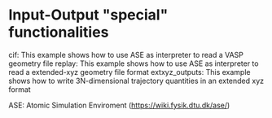 Input-Output "special" functionalities
=================================================



cif: This example shows how to use ASE as interpreter to read a VASP geometry file
replay: This example shows how to use ASE as interpreter to read a extended-xyz geometry file format
extxyz_outputs: This example shows how to write 3N-dimensional trajectory quantities in an extended xyz format

ASE: Atomic Simulation Enviroment (https://wiki.fysik.dtu.dk/ase/)

